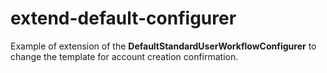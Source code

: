 # extend-default-configurer

Example of extension of the **DefaultStandardUserWorkflowConfigurer** to change the template for account creation confirmation.